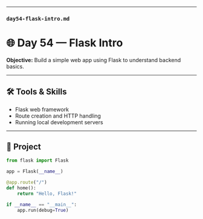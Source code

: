 
---

### `day54-flask-intro.md`


# 🌐 Day 54 — Flask Intro

**Objective:** Build a simple web app using Flask to understand backend basics.  

---

## 🛠️ Tools & Skills
- Flask web framework  
- Route creation and HTTP handling  
- Running local development servers  

---

## 🚀 Project
```python
from flask import Flask

app = Flask(__name__)

@app.route("/")
def home():
    return "Hello, Flask!"

if __name__ == "__main__":
    app.run(debug=True)
```
